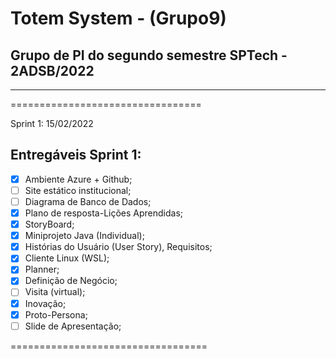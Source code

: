 # Totem System - (Grupo9)
## Grupo de PI do segundo semestre SPTech - 2ADSB/2022

---

=================================

Sprint 1: 15/02/2022

## Entregáveis Sprint 1:
- [x] Ambiente Azure + Github;
- [ ] Site estático institucional;
- [ ] Diagrama de Banco de Dados;
- [x] Plano de resposta-Lições Aprendidas;
- [x] StoryBoard;
- [x] Miniprojeto Java (Individual);
- [x] Histórias do Usuário (User Story), Requisitos;
- [x] Cliente Linux (WSL);
- [x] Planner;
- [x] Definição de Negócio;
- [ ] Visita (virtual);
- [x] Inovação;
- [x] Proto-Persona;
- [ ] Slide de Apresentação;

==================================
